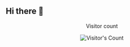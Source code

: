 ## Hi there 👋

<div align="center"> 
  <p>Visitor count</p>
  <img src="https://profile-counter.glitch.me/{snigdhasv}/count.svg" alt="Visitor's Count" />
</div>
